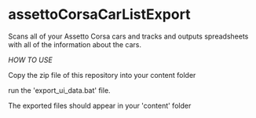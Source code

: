 # assettoCorsaCarListExport

Scans all of your Assetto Corsa cars and tracks and outputs spreadsheets with all of the information about the cars. 

*HOW TO USE*

Copy the zip file of this repository into your content folder

run the 'export_ui_data.bat' file. 

The exported files should appear in your 'content' folder

